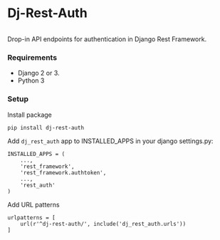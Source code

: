# Dj-Rest-Auth
[![<iMerica>](https://circleci.com/gh/iMerica/dj-rest-auth.svg?style=svg)](https://app.circleci.com/github/iMerica/dj-rest-auth/pipelines)


Drop-in API endpoints for authentication in Django Rest Framework.  

### Requirements
- Django 2 or 3.
- Python 3

### Setup

Install package

    pip install dj-rest-auth
    
Add `dj_rest_auth` app to INSTALLED_APPS in your django settings.py:

    INSTALLED_APPS = (
        ...,
        'rest_framework',
        'rest_framework.authtoken',
        ...,
        'rest_auth'
    )
    
Add URL patterns


    urlpatterns = [
        url(r'^dj-rest-auth/', include('dj_rest_auth.urls'))
    ]

